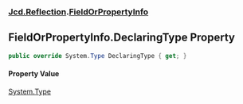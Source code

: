 ### [Jcd.Reflection](Jcd_Reflection.md 'Jcd.Reflection').[FieldOrPropertyInfo](Jcd_Reflection_FieldOrPropertyInfo.md 'Jcd.Reflection.FieldOrPropertyInfo')
## FieldOrPropertyInfo.DeclaringType Property
```csharp
public override System.Type DeclaringType { get; }
```
#### Property Value
[System.Type](https://docs.microsoft.com/en-us/dotnet/api/System.Type 'System.Type')
